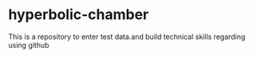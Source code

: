 # hyperbolic-chamber
This is a repository to enter test data.and  build technical skills regarding using github
